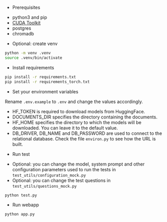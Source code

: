 * Prerequisites

- python3 and pip
- [CUDA Toolkit](https://developer.nvidia.com/cuda-downloads)
- postgres
- chromadb

* Optional: create venv

```sh
python -m venv .venv
source .venv/bin/activate
```

* Install requirements

```sh
pip install -r requirements.txt
pip install -r requirements_torch.txt
```

* Set your environment variables

Rename `.env.example` to `.env` and change the values accordingly.
- HF_TOKEN is required to download models from HuggingFace.
- DOCUMENTS_DIR specifies the directory containing the documents.
- HF_HOME specifies the directory to which the models will be downloaded. You can leave it to the default value.
- DB_DRIVER, DB_NAME and DB_PASSWORD are used to connect to the relational database. Check the file `environ.py` to see how the URL is built.

* Run test

- Optional: you can change the model, system prompt and other configuration parameters used to run the tests in `test_utils/configuration_mock.py`
- Optional: you can change the test questions in `test_utils/questions_mock.py`

```sh
python test.py
```

* Run webapp

```sh
python app.py
```